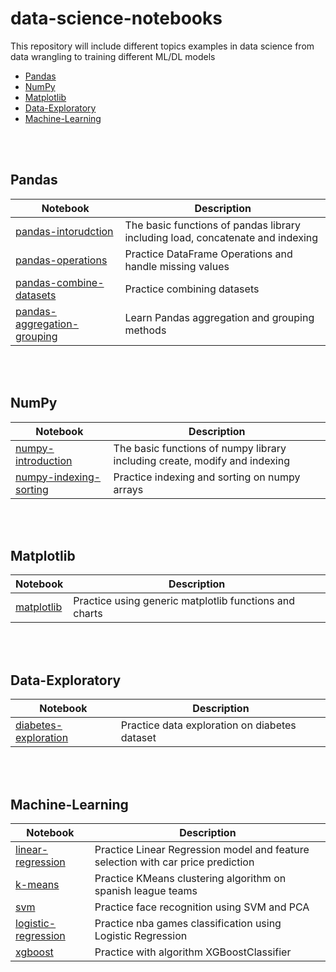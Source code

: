 # data-science-notebooks
This repository will include different topics examples in data science from data wrangling to training different ML/DL models

* [Pandas](#Pandas)
* [NumPy](#NumPy)
* [Matplotlib](#Matplotlib)
* [Data-Exploratory](#Data-Exploratory)
* [Machine-Learning](#Machine-Learning)

<br><br>

## Pandas

| Notebook  | Description  |
|---|---|
| [pandas-intorudction](https://github.com/TomerGoldfeder/data-science-notebooks/blob/main/pandas/pandas_introduction.ipynb)  | The basic functions of pandas library including load, concatenate and indexing  |
| [pandas-operations](https://github.com/TomerGoldfeder/data-science-notebooks/blob/main/pandas/pandas_operations_missing_values.ipynb)  | Practice DataFrame Operations and handle missing values  |
| [pandas-combine-datasets](https://github.com/TomerGoldfeder/data-science-notebooks/blob/main/pandas/pandas_combining_datasets.ipynb)  | Practice combining datasets  |
| [pandas-aggregation-grouping](https://github.com/TomerGoldfeder/data-science-notebooks/blob/main/pandas/pandas_agg_grouping.ipynb)  | Learn Pandas aggregation and grouping methods  |

<br>
<br>
  
## NumPy

| Notebook  | Description  |
|---|---|
| [numpy-introduction](https://github.com/TomerGoldfeder/data-science-notebooks/blob/main/numpy/numpy_introduction.ipynb)  | The basic functions of numpy library including create, modify and indexing  |
| [numpy-indexing-sorting](https://github.com/TomerGoldfeder/data-science-notebooks/blob/main/numpy/numpy-indexing-sorting.ipynb)  | Practice indexing and sorting on numpy arrays  |

<br><br>

## Matplotlib

| Notebook  | Description  |
|---|---|
| [matplotlib](https://github.com/TomerGoldfeder/data-science-notebooks/blob/main/matplotlib/matplotlib.ipynb)  | Practice using generic matplotlib functions and charts  |

<br><br>

## Data-Exploratory

| Notebook  | Description  |
|---|---|
| [diabetes-exploration](https://github.com/TomerGoldfeder/data-science-notebooks/blob/main/data-exploratory/diabetes_exploratory.ipynb)  | Practice data exploration on diabetes dataset  |

<br><br>

## Machine-Learning

| Notebook  | Description  |
|---|---|
|  [linear-regression](https://github.com/TomerGoldfeder/data-science-notebooks/blob/main/machine-learning/car_price_predictions.ipynb)  | Practice Linear Regression model and feature selection with car price prediction |
|  [k-means](https://github.com/TomerGoldfeder/data-science-notebooks/blob/main/machine-learning/spanish_league_teams_cluster.ipynb)  | Practice KMeans clustering algorithm on spanish league teams |
|  [svm](https://github.com/TomerGoldfeder/data-science-notebooks/blob/main/machine-learning/face_recognition.ipynb)  | Practice face recognition using SVM and PCA  |
|  [logistic-regression](https://github.com/TomerGoldfeder/data-science-notebooks/blob/main/machine-learning/nba_games_prediction.ipynb)  | Practice nba games classification using Logistic Regression |
|  [xgboost](https://github.com/TomerGoldfeder/data-science-notebooks/blob/main/machine-learning/titanic.ipynb)  | Practice with algorithm XGBoostClassifier |


